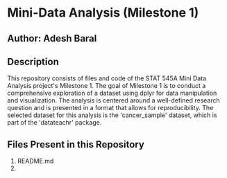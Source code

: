 # Mini-Data Analysis (Milestone 1)
## Author: Adesh Baral
## Description 
This repository consists of files and code of the STAT 545A Mini Data Analysis project's Milestone 1. The goal of Milestone 1 is to conduct a comprehensive exploration of a dataset using dplyr for data manipulation and visualization. The analysis is centered around a well-defined research question and is presented in a format that allows for reproducibility. The selected dataset for this analysis is the 'cancer_sample' dataset, which is part of the 'datateachr' package.

## Files Present in this Repository
1. README.md
2. 
